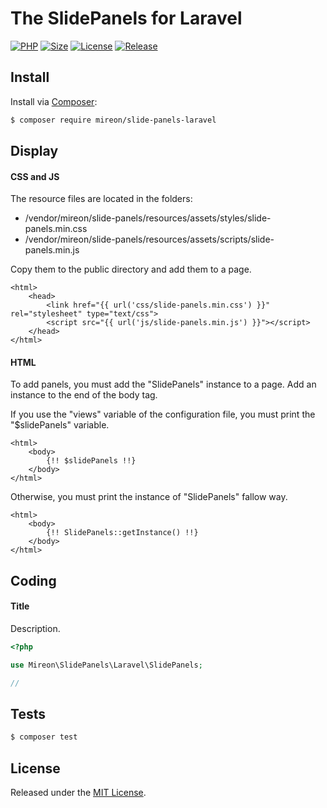 # The SlidePanels for Laravel

[![PHP](https://img.shields.io/badge/php-7.4-green.svg?color=red)](https://github.com/Mireon/yandex-turbo)
[![Size](https://img.shields.io/github/repo-size/mireon/slide-panels-laravel?color=green)](https://github.com/Mireon/yandex-turbo)
[![License](https://img.shields.io/github/license/mireon/slide-panels-laravel?color=green)](https://github.com/Mireon/yandex-turbo)
[![Release](https://img.shields.io/github/v/release/mireon/slide-panels-laravel?color=red)](https://github.com/Mireon/yandex-turbo)

## Install

Install via [Composer](https://getcomposer.org/):

```sh
$ composer require mireon/slide-panels-laravel
```

## Display

#### CSS and JS

The resource files are located in the folders:
 - /vendor/mireon/slide-panels/resources/assets/styles/slide-panels.min.css
 - /vendor/mireon/slide-panels/resources/assets/scripts/slide-panels.min.js
 
Copy them to the public directory and add them to a page.

```blade
<html>
    <head>
        <link href="{{ url('css/slide-panels.min.css') }}" rel="stylesheet" type="text/css">
        <script src="{{ url('js/slide-panels.min.js') }}"></script>    
    </head>
</html>
```

#### HTML

To add panels, you must add the "SlidePanels" instance to a page. Add an instance to the end of the body tag.

If you use the "views" variable of the configuration file, you must print the "$slidePanels" variable.

```blade
<html>
    <body>
        {!! $slidePanels !!}
    </body>
</html>
```

Otherwise, you must print the instance of  "SlidePanels" fallow way.

```blade
<html>
    <body>
        {!! SlidePanels::getInstance() !!}
    </body>
</html>
```
        
## Coding

#### Title
Description.

```php
<?php

use Mireon\SlidePanels\Laravel\SlidePanels;

//
```

## Tests

```sh
$ composer test
```

## License

Released under the [MIT License](https://opensource.org/licenses/MIT).
